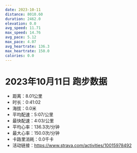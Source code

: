 ```yaml
---
date: 2023-10-11
distance: 8010.60
duration: 2462.0
elevation: 0.0
avg_speed: 11.71
max_speed: 14.76
avg_pace: 5.12
max_pace: 4.07
avg_heartrate: 136.3
max_heartrate: 150.0
calories: 0.0
---
```


# 2023年10月11日 跑步数据

- 距离：8.01公里
- 时长：0:41:02
- 海拔：0.0米
- 平均配速：5:07/公里
- 最快配速：4:03/公里
- 平均心率：136.3次/分钟
- 最大心率：150.0次/分钟
- 卡路里消耗：0.0千卡
- 活动链接：https://www.strava.com/activities/10015978492

